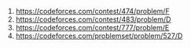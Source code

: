1. https://codeforces.com/contest/474/problem/F
2. https://codeforces.com/contest/483/problem/D
3. https://codeforces.com/contest/777/problem/E
4. https://codeforces.com/problemset/problem/527/D
